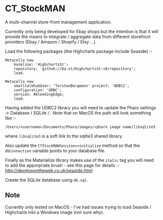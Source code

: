 # CT_StockMAN

A multi-channel store-front management application.

Currently only being developed for Ebay shops but the intention is that it will provide the means to integrate / aggregate data from different storefront providers (Ebay / Amazon / Shopify / Etsy ...). 

Load the following packages (the Highcharts package include Seaside) :-

```
Metacello new
	baseline: 'HighchartsSt';
	repository: 'github://ba-st/HighchartsSt:v9/repository';
	load.
```
```
Metacello new 
    smalltalkhubUser: 'TorstenBergmann' project: 'UDBC2';
    configuration: 'UDBC';
    version: #bleedingEdge;
    load.
```

Having added the UDBC2 library you will need to update the Pharo settings -> Database / SQLite / <path to the sqlite shared lib>. Note that on MacOS the path will look something like :-
```
/Users/<username>/Documents/Pharo/images/<pharo image name/libsqlite3
```
where `libsqlite3` is a soft link to the sqlite3 shared library.

Also update the `CTStockMANSession>>initialize` method so that the `dbConnection` variable points to your database file.

Finally as the Materialize library makes use of the `italic` tag you will need to add the apporpriate brush - see this page for details :- http://developontheweb.co.uk/seaside.html
						
Create the SQLite database using `db.sql`.

## Note

Currently only tested on MacOS - I've had issues trying to load Seaside / Highcharts into a Windows image (not sure why).
